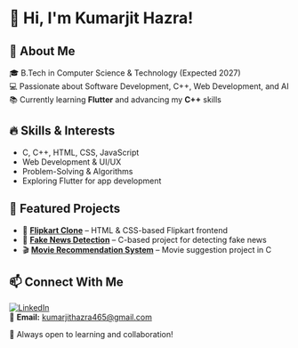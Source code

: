# 👋 Hi, I'm Kumarjit Hazra!

## 🚀 About Me
🎓 B.Tech in Computer Science & Technology (Expected 2027)  
💻 Passionate about Software Development, C++, Web Development, and AI  
📚 Currently learning **Flutter** and advancing my **C++** skills  

## 🔥 Skills & Interests
- C, C++, HTML, CSS, JavaScript
- Web Development & UI/UX
- Problem-Solving & Algorithms  
- Exploring Flutter for app development  

## 📌 Featured Projects
- 🛒 [**Flipkart Clone**](https://github.com/Kumarjit-Hazra/Flipkart_Clone_Kumarjit) – HTML & CSS-based Flipkart frontend  
- 📰 [**Fake News Detection**](https://github.com/Kumarjit-Hazra/TWSIP_Fake_News_Detection) – C-based project for detecting fake news  
- 🎬 [**Movie Recommendation System**](https://github.com/Kumarjit-Hazra/TWSIP_Movie_Recommend_System) – Movie suggestion project in C  

## 📫 Connect With Me
[![LinkedIn](https://img.shields.io/badge/LinkedIn-0A66C2?style=for-the-badge&logo=linkedin&logoColor=white)](https://www.linkedin.com/in/kumarjit-hazra-51880627a/)  
📩 **Email:** kumarjithazra465@gmail.com  

🚀 Always open to learning and collaboration!  
